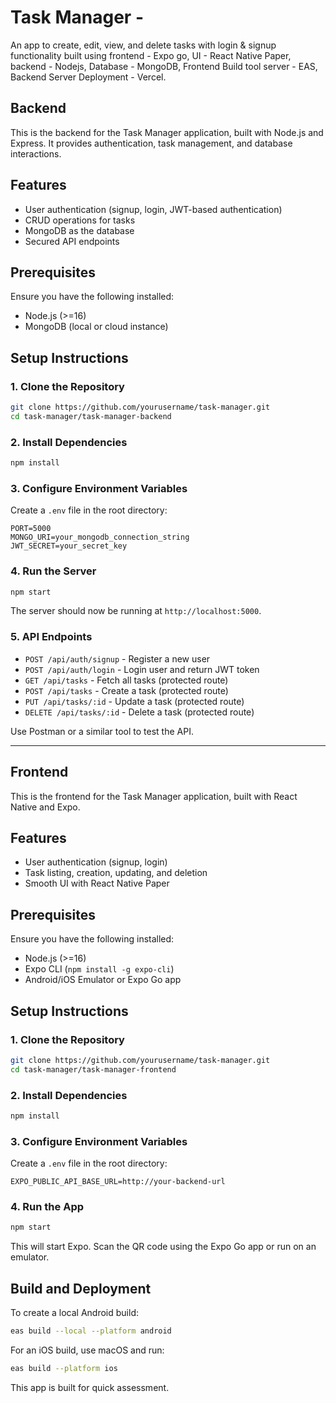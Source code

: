 # Task Manager -  

An app to create, edit, view, and delete tasks with login & signup functionality built using frontend - Expo go, UI - React Native Paper, backend - Nodejs, Database - MongoDB, Frontend Build tool server - EAS, Backend Server Deployment - Vercel.

## Backend

This is the backend for the Task Manager application, built with Node.js and Express. It provides authentication, task management, and database interactions.

## Features
- User authentication (signup, login, JWT-based authentication)
- CRUD operations for tasks
- MongoDB as the database
- Secured API endpoints

## Prerequisites
Ensure you have the following installed:
- Node.js (>=16)
- MongoDB (local or cloud instance)

## Setup Instructions

### 1. Clone the Repository
```sh
git clone https://github.com/yourusername/task-manager.git
cd task-manager/task-manager-backend
```

### 2. Install Dependencies
```sh
npm install
```

### 3. Configure Environment Variables
Create a `.env` file in the root directory:
```
PORT=5000
MONGO_URI=your_mongodb_connection_string
JWT_SECRET=your_secret_key
```

### 4. Run the Server
```sh
npm start
```
The server should now be running at `http://localhost:5000`.

### 5. API Endpoints
- `POST /api/auth/signup` - Register a new user
- `POST /api/auth/login` - Login user and return JWT token
- `GET /api/tasks` - Fetch all tasks (protected route)
- `POST /api/tasks` - Create a task (protected route)
- `PUT /api/tasks/:id` - Update a task (protected route)
- `DELETE /api/tasks/:id` - Delete a task (protected route)

Use Postman or a similar tool to test the API.

---

## Frontend

This is the frontend for the Task Manager application, built with React Native and Expo.

## Features
- User authentication (signup, login)
- Task listing, creation, updating, and deletion
- Smooth UI with React Native Paper

## Prerequisites
Ensure you have the following installed:
- Node.js (>=16)
- Expo CLI (`npm install -g expo-cli`)
- Android/iOS Emulator or Expo Go app

## Setup Instructions

### 1. Clone the Repository
```sh
git clone https://github.com/yourusername/task-manager.git
cd task-manager/task-manager-frontend
```

### 2. Install Dependencies
```sh
npm install
```

### 3. Configure Environment Variables
Create a `.env` file in the root directory:
```
EXPO_PUBLIC_API_BASE_URL=http://your-backend-url
```

### 4. Run the App
```sh
npm start
```
This will start Expo. Scan the QR code using the Expo Go app or run on an emulator.

## Build and Deployment
To create a local Android build:
```sh
eas build --local --platform android
```
For an iOS build, use macOS and run:
```sh
eas build --platform ios
```

 This app is built for quick assessment.